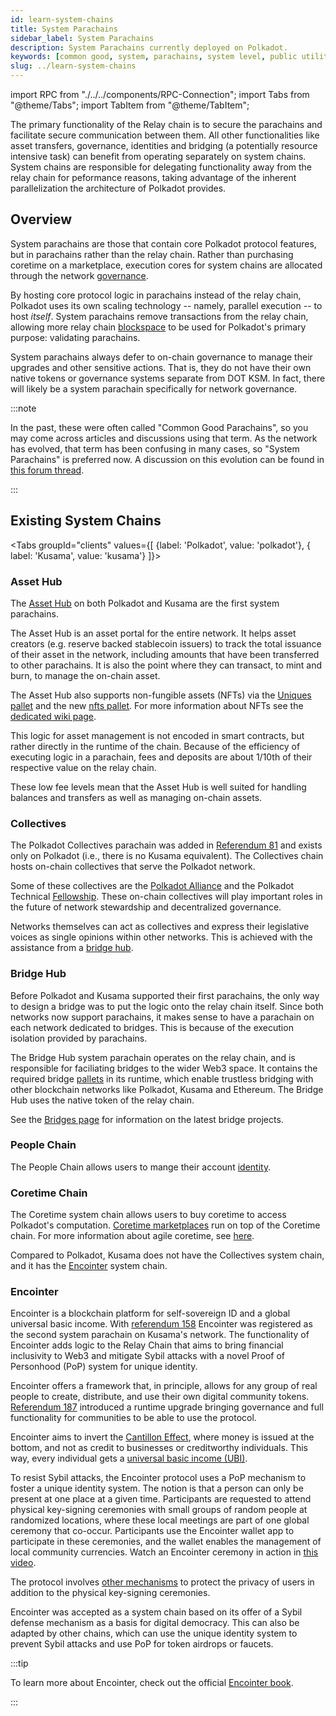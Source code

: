 ```yaml
---
id: learn-system-chains
title: System Parachains
sidebar_label: System Parachains
description: System Parachains currently deployed on Polkadot.
keywords: [common good, system, parachains, system level, public utility]
slug: ../learn-system-chains
---
```


import RPC from "./../../components/RPC-Connection"; import Tabs from "@theme/Tabs"; import TabItem
from "@theme/TabItem";

The primary functionality of the Relay chain is to secure the parachains and facilitate secure
communication between them. All other functionalities like asset transfers, governance, identities
and bridging (a potentially resource intensive task) can benefit from operating separately on system
chains. System chains are responsible for delegating functionality away from the relay chain for
peformance reasons, taking advantage of the inherent parallelization the architecture of Polkadot
provides.

## Overview

System parachains are those that contain core Polkadot protocol features, but in parachains rather
than the relay chain. Rather than purchasing coretime on a marketplace, execution cores for system chains are allocated
through the network [governance](./learn-guides-polkadot-opengov.md).

By hosting core protocol logic in parachains instead of the relay chain, Polkadot uses its own
scaling technology -- namely, parallel execution -- to host _itself_. System parachains remove
transactions from the relay chain, allowing more relay chain
[blockspace](https://www.rob.tech/polkadot-blockspace-over-blockchains/) to be used for Polkadot's
primary purpose: validating parachains.

System parachains always defer to on-chain governance to manage their upgrades and other sensitive
actions. That is, they do not have their own native tokens or governance systems separate from DOT
KSM. In fact, there will likely be a system parachain specifically for network governance.

:::note

In the past, these were often called "Common Good Parachains", so you may come across articles and
discussions using that term. As the network has evolved, that term has been confusing in many cases,
so "System Parachains" is preferred now. A discussion on this evolution can be found in
[this forum thread](https://forum.polkadot.network/t/polkadot-protocol-and-common-good-parachains/866).

:::

## Existing System Chains

<!-- prettier-ignore -->
<Tabs groupId="clients" values={[ {label: 'Polkadot', value: 'polkadot'}, { label: 'Kusama', value: 'kusama'} ]}>

<TabItem value="polkadot">

### Asset Hub

The [Asset Hub](https://github.com/paritytech/polkadot-sdk/tree/master/cumulus#asset-hub-) on both
Polkadot and Kusama are the first system parachains.

The Asset Hub is an asset portal for the entire network. It helps asset creators (e.g. reserve
backed stablecoin issuers) to track the total issuance of their asset in the network, including
amounts that have been transferred to other parachains. It is also the point where they can
transact, to mint and burn, to manage the on-chain asset.

The Asset Hub also supports non-fungible assets (NFTs) via the
[Uniques pallet](https://polkadot.js.org/docs/substrate/extrinsics#uniques) and the new
[nfts pallet](https://polkadot.js.org/docs/substrate/extrinsics#nfts). For more information about
NFTs see the [dedicated wiki page](./learn-nft-pallets.md).

This logic for asset management is not encoded in smart contracts, but rather directly in the
runtime of the chain. Because of the efficiency of executing logic in a parachain, fees and deposits
are about 1/10th of their respective value on the relay chain.

These low fee levels mean that the Asset Hub is well suited for handling balances and transfers as
well as managing on-chain assets.

### Collectives

The Polkadot Collectives parachain was added in
[Referendum 81](https://polkadot.polkassembly.io/referendum/81) and exists only on Polkadot (i.e.,
there is no Kusama equivalent). The Collectives chain hosts on-chain collectives that serve the
Polkadot network.

Some of these collectives are the
[Polkadot Alliance](https://polkadot.polkassembly.io/referendum/94) and the Polkadot Technical
[Fellowship](./learn-polkadot-technical-fellowship.md). These on-chain collectives will play
important roles in the future of network stewardship and decentralized governance.

Networks themselves can act as collectives and express their legislative voices as single opinions
within other networks. This is achieved with the assistance from a [bridge hub](#bridge-hub).

### Bridge Hub

Before Polkadot and Kusama supported their first parachains, the only way to design a bridge was to
put the logic onto the relay chain itself. Since both networks now support parachains, it makes
sense to have a parachain on each network dedicated to bridges. This is because of the execution
isolation provided by parachains.

The Bridge Hub system parachain operates on the relay chain, and is responsible for faciliating
bridges to the wider Web3 space. It contains the required bridge
[pallets](../general/glossary.md#pallet) in its runtime, which enable trustless bridging with other
blockchain networks like Polkadot, Kusama and Ethereum. The Bridge Hub uses the native token of the
relay chain.

See the [Bridges page](learn-bridges.md) for information on the latest bridge projects.

### People Chain

The People Chain allows users to mange their account [identity](./learn-identity.md).

### Coretime Chain

The Coretime system chain allows users to buy coretime to access Polkadot's computation.
[Coretime marketplaces](./learn-guides-coretime-marketplaces.md) run on top of the Coretime chain.
For more information about agile coretime, see [here](./learn-agile-coretime.md).

</TabItem>
<TabItem value="kusama">

Compared to Polkadot, Kusama does not have the Collectives system chain, and it has the
[Encointer](https://encointer.org/encointer-for-web3/) system chain.

### Encointer

Encointer is a blockchain platform for self-sovereign ID and a global universal basic income. With
[referendum 158](https://kusama.polkassembly.io/referendum/158) Encointer was registered as the
second system parachain on Kusama's network. The functionality of Encointer adds logic to the Relay
Chain that aims to bring financial inclusivity to Web3 and mitigate Sybil attacks with a novel Proof
of Personhood (PoP) system for unique identity.

Encointer offers a framework that, in principle, allows for any group of real people to create,
distribute, and use their own digital community tokens.
[Referendum 187](https://kusama.polkassembly.io/referendum/187) introduced a runtime upgrade
bringing governance and full functionality for communities to be able to use the protocol.

Encointer aims to invert the
[Cantillon Effect](https://www.newworldencyclopedia.org/entry/Richard_Cantillon), where money is
issued at the bottom, and not as credit to businesses or creditworthy individuals. This way, every
individual gets a [universal basic income (UBI)](https://book.encointer.org/economics-ubi.html).

To resist Sybil attacks, the Encointer protocol uses a PoP mechanism to foster a unique identity
system. The notion is that a person can only be present at one place at a given time. Participants
are requested to attend physical key-signing ceremonies with small groups of random people at
randomized locations, where these local meetings are part of one global ceremony that co-occur.
Participants use the Encointer wallet app to participate in these ceremonies, and the wallet enables
the management of local community currencies. Watch an Encointer ceremony in action in
[this video](https://www.youtube.com/watch?v=tcgpCCYBqko).

The protocol involves [other mechanisms](https://book.encointer.org/ssi.html#privacy-considerations)
to protect the privacy of users in addition to the physical key-signing ceremonies.

Encointer was accepted as a system chain based on its offer of a Sybil defense mechanism as a basis
for digital democracy. This can also be adapted by other chains, which can use the unique identity
system to prevent Sybil attacks and use PoP for token airdrops or faucets.

:::tip

To learn more about Encointer, check out the official
[Encointer book](https://book.encointer.org/introduction.html).

:::

</TabItem>
</Tabs>
